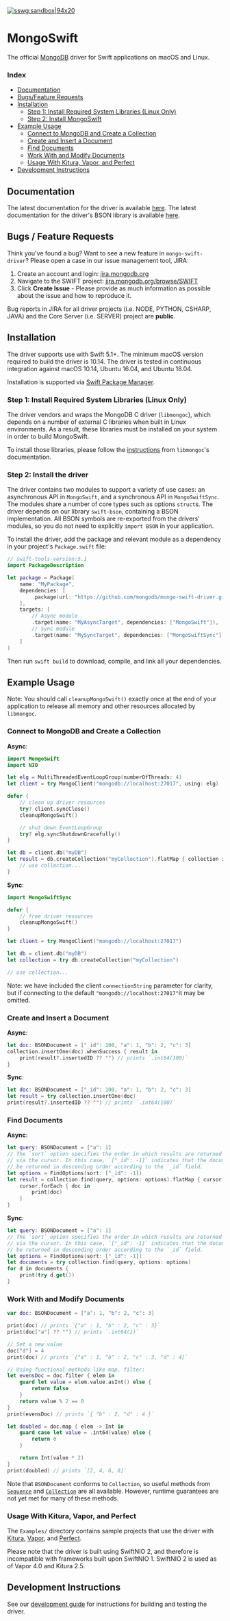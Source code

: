 [![sswg:sandbox|94x20](https://img.shields.io/badge/sswg-sandbox-lightgrey.svg)](https://github.com/swift-server/sswg/blob/main/process/incubation.md#sandbox-level)

# MongoSwift
The official [MongoDB](https://www.mongodb.com/) driver for Swift applications on macOS and Linux.

### Index
- [Documentation](#documentation)
- [Bugs/Feature Requests](#bugs--feature-requests)
- [Installation](#installation)
    - [Step 1: Install Required System Libraries (Linux Only)](#step-1-install-required-systems-libraries)
    - [Step 2: Install MongoSwift](#step-2-install-mongoswift)
- [Example Usage](#example-usage)
    - [Connect to MongoDB and Create a Collection](#connect-to-mongodb-and-create-a-collection)
    - [Create and Insert a Document](#create-and-insert-a-document)
    - [Find Documents](#find-documents)
    - [Work With and Modify Documents](#work-with-and-modify-documents)
    - [Usage With Kitura, Vapor, and Perfect](#usage-with-kitura-vapor-and-perfect)
- [Development Instructions](#development-instructions)

## Documentation
The latest documentation for the driver is available [here](https://mongodb.github.io/mongo-swift-driver/).
The latest documentation for the driver's BSON library is available [here](https://mongodb.github.io/swift-bson/).

## Bugs / Feature Requests

Think you've found a bug? Want to see a new feature in `mongo-swift-driver`? Please open a case in our issue management tool, JIRA:

1. Create an account and login: [jira.mongodb.org](https://jira.mongodb.org)
2. Navigate to the SWIFT project: [jira.mongodb.org/browse/SWIFT](https://jira.mongodb.org/browse/SWIFT)
3. Click **Create Issue** - Please provide as much information as possible about the issue and how to reproduce it.

Bug reports in JIRA for all driver projects (i.e. NODE, PYTHON, CSHARP, JAVA) and the
Core Server (i.e. SERVER) project are **public**.

## Installation
The driver supports use with Swift 5.1+. The minimum macOS version required to build the driver is 10.14. The driver is tested in continuous integration against macOS 10.14, Ubuntu 16.04, and Ubuntu 18.04.

Installation is supported via [Swift Package Manager](https://swift.org/package-manager/).

### Step 1: Install Required System Libraries (Linux Only)
The driver vendors and wraps the MongoDB C driver (`libmongoc`), which depends on a number of external C libraries when built in Linux environments. As a result, these libraries must be installed on your system in order to build MongoSwift.

To install those libraries, please follow the [instructions](http://mongoc.org/libmongoc/current/installing.html#prerequisites-for-libmongoc) from `libmongoc`'s documentation.

### Step 2: Install the driver
The driver contains two modules to support a variety of use cases: an asynchronous API in `MongoSwift`, and a synchronous API in `MongoSwiftSync`. The modules share a number of core types such as options `struct`s.
The driver depends on our library `swift-bson`, containing a BSON implementation. All BSON symbols are re-exported from the drivers' modules, so you do not need to explicitly `import BSON` in your application.

To install the driver, add the package and relevant module as a dependency in your project's `Package.swift` file:

```swift
// swift-tools-version:5.1
import PackageDescription

let package = Package(
    name: "MyPackage",
    dependencies: [
        .package(url: "https://github.com/mongodb/mongo-swift-driver.git", from: "VERSION.STRING.HERE"),
    ],
    targets: [
        // Async module
        .target(name: "MyAsyncTarget", dependencies: ["MongoSwift"]),
        // Sync module
        .target(name: "MySyncTarget", dependencies: ["MongoSwiftSync"])
    ]
)
```

Then run `swift build` to download, compile, and link all your dependencies.

## Example Usage

Note: You should call `cleanupMongoSwift()` exactly once at the end of your application to release all memory and other resources allocated by `libmongoc`.

### Connect to MongoDB and Create a Collection

**Async**:
```swift
import MongoSwift
import NIO

let elg = MultiThreadedEventLoopGroup(numberOfThreads: 4)
let client = try MongoClient("mongodb://localhost:27017", using: elg)

defer {
    // clean up driver resources
    try? client.syncClose()
    cleanupMongoSwift()

    // shut down EventLoopGroup
    try? elg.syncShutdownGracefully()
}

let db = client.db("myDB")
let result = db.createCollection("myCollection").flatMap { collection in
    // use collection...
}
```

**Sync**:
```swift
import MongoSwiftSync

defer {
    // free driver resources
    cleanupMongoSwift()
}

let client = try MongoClient("mongodb://localhost:27017")

let db = client.db("myDB")
let collection = try db.createCollection("myCollection")

// use collection...
```

Note: we have included the client `connectionString` parameter for clarity, but if connecting to the default `"mongodb://localhost:27017"`it may be omitted.

### Create and Insert a Document
**Async**:
```swift
let doc: BSONDocument = ["_id": 100, "a": 1, "b": 2, "c": 3]
collection.insertOne(doc).whenSuccess { result in
    print(result?.insertedID ?? "") // prints `.int64(100)`
}
```

**Sync**:
```swift
let doc: BSONDocument = ["_id": 100, "a": 1, "b": 2, "c": 3]
let result = try collection.insertOne(doc)
print(result?.insertedID ?? "") // prints `.int64(100)`
```

### Find Documents
**Async**:
```swift
let query: BSONDocument = ["a": 1]
// The `sort` option specifies the order in which results are returned
// via the cursor. In this case, `["_id": -1]` indicates that the documents will
// be returned in descending order according to the `_id` field.
let options = FindOptions(sort: ["_id": -1])
let result = collection.find(query, options: options).flatMap { cursor in
    cursor.forEach { doc in
        print(doc)
    }
}
```

**Sync**:
```swift
let query: BSONDocument = ["a": 1]
// The `sort` option specifies the order in which results are returned
// via the cursor. In this case, `["_id": -1]` indicates that the documents will
// be returned in descending order according to the `_id` field.
let options = FindOptions(sort: ["_id": -1])
let documents = try collection.find(query, options: options)
for d in documents {
    print(try d.get())
}
```

### Work With and Modify Documents
```swift
var doc: BSONDocument = ["a": 1, "b": 2, "c": 3]

print(doc) // prints `{"a" : 1, "b" : 2, "c" : 3}`
print(doc["a"] ?? "") // prints `.int64(1)`

// Set a new value
doc["d"] = 4
print(doc) // prints `{"a" : 1, "b" : 2, "c" : 3, "d" : 4}`

// Using functional methods like map, filter:
let evensDoc = doc.filter { elem in
    guard let value = elem.value.asInt() else {
        return false
    }
    return value % 2 == 0
}
print(evensDoc) // prints `{ "b" : 2, "d" : 4 }`

let doubled = doc.map { elem -> Int in
    guard case let value = .int64(value) else {
        return 0
    }

    return Int(value * 2)
}
print(doubled) // prints `[2, 4, 6, 8]`
```

Note that `BSONDocument` conforms to `Collection`, so useful methods from
[`Sequence`](https://developer.apple.com/documentation/swift/sequence) and
[`Collection`](https://developer.apple.com/documentation/swift/collection) are
all available. However, runtime guarantees are not yet met for many of these
methods.

### Usage With Kitura, Vapor, and Perfect
The `Examples/` directory contains sample projects that use the driver with [Kitura](https://github.com/mongodb/mongo-swift-driver/tree/main/Examples/KituraExample), [Vapor](https://github.com/mongodb/mongo-swift-driver/tree/main/Examples/ComplexVaporExample), and [Perfect](https://github.com/mongodb/mongo-swift-driver/tree/main/Examples/PerfectExample).

Please note that the driver is built using SwiftNIO 2, and therefore is incompatible with frameworks built upon SwiftNIO 1. SwiftNIO 2 is used as of Vapor 4.0 and Kitura 2.5.

## Development Instructions

See our [development guide](https://github.com/mongodb/mongo-swift-driver/blob/main/Guides/Development.md) for instructions for building and testing the driver.

